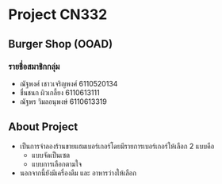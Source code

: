 # Project CN332

## Burger Shop (OOAD)

### รายชื่อสมาชิกกลุ่ม

  * ณัฐพงศ์ เชาวเจริญพงศ์ 6110520134
  * ชื่นชนก ผิวเกลี้ยง 6110613111
  * ณัฐพร วิมลอนุพงษ์ 6110613319
  
## About Project
* เป็นการจำลองร้านขายแฮมเบอร์เกอร์โดยมีรายการเบอร์เกอร์ให้เลือก 2 แบบคือ
    - แบบจัดเป็นเซต
    - แบบการเลือกตามใจ
* นอกจากนี้ยังมีเครื่องดืม และ อาหารว่างให้เลือก

